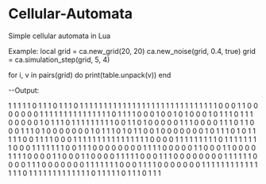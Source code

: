 # Cellular-Automata
 Simple cellular automata in Lua

Example:
local grid = ca.new_grid(20, 20)
ca.new_noise(grid, 0.4, true)
grid = ca.simulation_step(grid, 5, 4)

for i, v in pairs(grid) do
    print(table.unpack(v))
end

--Output:

1       1       1       1       1       0       1       1       1       0       1       1       1       0       1       1       1       1       1       1
1       1       1       1       1       1       1       1       1       1       1       1       1       1       1       1       1       1       1       1
1       1       1       0       0       0       1       1       0       0       0       0       0       0       0       1       1       1       1       1
1       1       1       1       1       1       1       1       1       1       0       1       1       1       1       0       0       0       1       0
0       1       0       1       0       0       0       1       0       1       1       1       0       1       1       1       0       0       0       0
0       1       0       1       1       1       0       1       1       1       1       1       1       1       1       1       0       0       1       1
0       1       0       0       0       0       0       1       1       1       0       0       0       0       1       1       1       0       1       1
0       0       0       1       1       1       0       1       0       0       0       0       0       0       0       1       0       1       1       1
0       1       0       1       1       0       0       1       0       0       0       0       0       0       0       1       0       1       1       1
0       1       0       1       1       1       1       1       0       0       1       1       1       1       0       0       0       1       1       1
1       1       1       1       1       1       1       1       1       1       1       1       1       0       0       0       0       1       1       1
1       1       1       1       1       1       0       1       1       1       1       1       1       1       1       0       0       0       1       1
1       1       1       1       1       0       0       1       1       1       0       0       0       0       0       0       0       0       1       1
1       1       0       0       0       0       0       1       1       0       0       0       1       1       0       0       0       0       1       1
1       1       0       0       0       0       1       1       0       0       0       1       1       0       0       0       0       1       1       1
1       1       0       0       0       1       1       1       0       0       0       0       0       0       0       0       1       1       1       1
1       1       0       0       0       0       1       1       1       0       0       0       0       0       0       0       1       1       1       1
1       1       1       0       0       0       1       1       1       1       0       0       0       0       0       0       0       1       1       1
1       1       1       1       1       1       1       1       1       1       1       1       0       1       1       1       1       1       1       1
1       1       1       1       1       1       0       1       1       1       1       1       0       1       1       1       0       1       1       1
